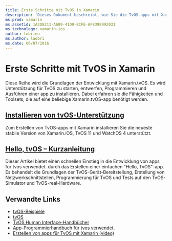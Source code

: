 ```yaml
---
title: Erste Schritte mit TvOS in Xamarin
description: 'Dieses Dokument beschreibt, wie Sie die TvOS-apps mit Xamarin zu entwickeln. Verknüpft ein Installationshandbuch und eine kurzanleitung.'
ms.prod: xamarin
ms.assetid: 1A3D8211-A689-41D9-BCFE-AF8398992031
ms.technology: xamarin-ios
author: lobrien
ms.author: laobri
ms.date: 06/07/2016
---
```


# <a name="getting-started-with-tvos-in-xamarin"></a>Erste Schritte mit TvOS in Xamarin

Diese Reihe wird die Grundlagen der Entwicklung mit Xamarin.tvOS. Es wird Unterstützung für TvOS zu starten, entwerfen, Programmieren und Ausführen einer app zu installieren. Dabei erfahren sie die Fähigkeiten und Toolsets, die auf eine beliebige Xamarin.tvOS-app benötigt werden.

## <a name="installing-tvos-supportiostvosget-startedinstallationmd"></a>[Installieren von tvOS-Unterstützung](~/ios/tvos/get-started/installation.md)

Zum Erstellen von TvOS-apps mit Xamarin installieren Sie die neueste stabile Version von Xamarin.iOS, TvOS 11 und WatchOS 4 unterstützt.

## <a name="hello-tvos-quick-start-guideiostvosget-startedhello-tvosmd"></a>[Hello, tvOS – Kurzanleitung](~/ios/tvos/get-started/hello-tvos.md)

Dieser Artikel bietet einen schnellen Einstieg in die Entwicklung von apps für tvos verwendet. durch das Erstellen einer einfachen "Hello, TvOS"-app. Es behandelt die Grundlagen der TvOS-Gerät-Bereitstellung, Erstellung von Netzwerkschnittstellen, Programmierung für TvOS und Tests auf den TvOS-Simulator und TvOS-real-Hardware.


## <a name="related-links"></a>Verwandte Links

- [tvOS-Beispiele](https://developer.xamarin.com/samples/tvos/all/)
- [tvOS](https://developer.apple.com/tvos/)
- [TvOS Human Interface-Handbücher](https://developer.apple.com/tvos/human-interface-guidelines/)
- [App-Programmierhandbuch für tvos verwendet.](https://developer.apple.com/library/prerelease/tvos/documentation/General/Conceptual/AppleTV_PG/)
- [Erstellen von apps für TvOS mit Xamarin (video)](https://university.xamarin.com/lightninglectures/tvos-with-xamarin)
